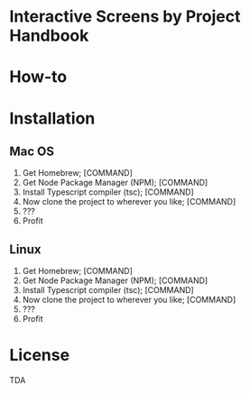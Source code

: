 # Interactive Screens by Project Handbook

# How-to
# Installation
## Mac OS
1. Get Homebrew; [COMMAND]
2. Get Node Package Manager (NPM); [COMMAND]
3. Install Typescript compiler (tsc); [COMMAND]
4. Now clone the project to wherever you like; [COMMAND]
5. ???
6. Profit

## Linux
1. Get Homebrew; [COMMAND]
2. Get Node Package Manager (NPM); [COMMAND]
3. Install Typescript compiler (tsc); [COMMAND]
4. Now clone the project to wherever you like; [COMMAND]
5. ???
6. Profit

# License
TDA
